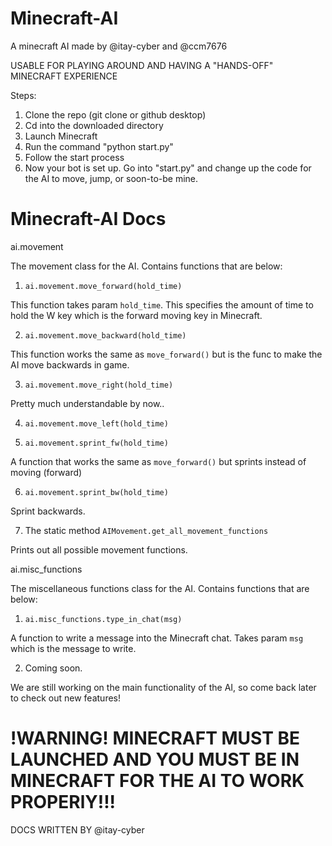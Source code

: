 # Minecraft-AI
A minecraft AI made by @itay-cyber and @ccm7676


USABLE FOR PLAYING AROUND AND HAVING A "HANDS-OFF" MINECRAFT EXPERIENCE


Steps:

1. Clone the repo (git clone or github desktop)
2. Cd into the downloaded directory
3. Launch Minecraft
4. Run the command "python start.py"
5. Follow the start process
6. Now your bot is set up. Go into "start.py" and change up the code for the AI to move, jump, or soon-to-be mine.



# Minecraft-AI Docs

ai.movement

The movement class for the AI. Contains functions that are below:

1. `ai.movement.move_forward(hold_time)`

This function takes param `hold_time`. This specifies the amount of time to hold the W key which is the forward moving key in Minecraft.

2. `ai.movement.move_backward(hold_time)`

This function works the same as `move_forward()` but is the func to make the AI move backwards in game.

3. `ai.movement.move_right(hold_time)`

Pretty much understandable by now.. 

4. `ai.movement.move_left(hold_time)`

5. `ai.movement.sprint_fw(hold_time)`

A function that works the same as `move_forward()` but sprints instead of moving (forward)

6. `ai.movement.sprint_bw(hold_time)`

Sprint backwards.

7. The static method `AIMovement.get_all_movement_functions`

Prints out all possible movement functions. 


ai.misc_functions

The miscellaneous functions class for the AI. Contains functions that are below:

1. `ai.misc_functions.type_in_chat(msg)`

A function to write a message into the Minecraft chat. Takes param `msg` which is the message to write.

2. Coming soon.

We are still working on the main functionality of the AI, so come back later to check out new features!

# !WARNING! MINECRAFT MUST BE LAUNCHED AND YOU MUST BE IN MINECRAFT FOR THE AI TO WORK PROPERlY!!!


DOCS WRITTEN BY @itay-cyber

